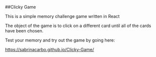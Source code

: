 ##Clicky Game

This is a simple memory challenge game written in React

The object of the game is to click on a different card until all of the cards have been chosen. 

Test your memory and try out the game by going here: 

https://sabrinacarbo.github.io/Clicky-Game/
